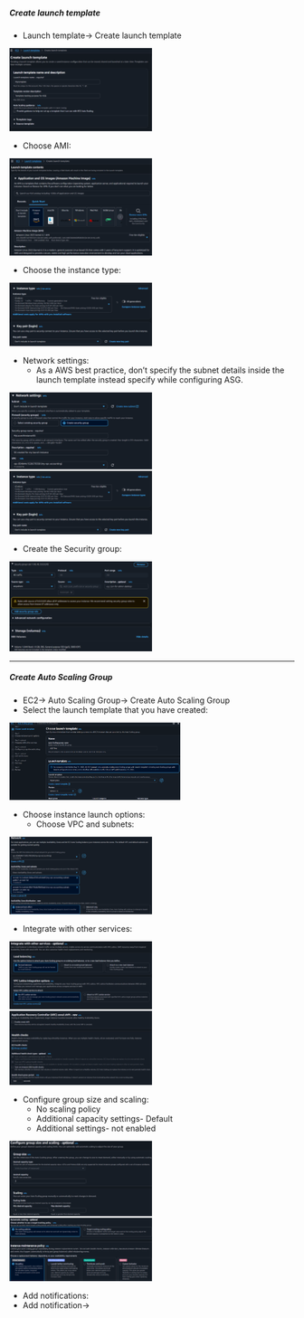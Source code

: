 ##### Create launch template
* Launch template→ Create launch template
<img src=".github/images/img_2.png" alt="scaling" width="50%"/>

* Choose AMI:
<img src=".github/images/img_3.png" alt="scaling" width="50%"/>

* Choose the instance type:
<img src=".github/images/img_4.png" alt="scaling" width="50%"/>

* Network settings:
     * As a AWS best practice, don’t specify the subnet details inside the launch template instead specify while configuring ASG.
<img src=".github/images/img_6.png" alt="scaling" width="50%"/>
<img src=".github/images/img_4.png" alt="scaling" width="50%"/>

* Create the Security group:
<img src=".github/images/img_5.png" alt="scaling" width="50%"/>

_____
##### Create Auto Scaling Group
* EC2→ Auto Scaling Group→ Create Auto Scaling Group
* Select the launch template that you have created:
<img src=".github/images/img_7.png" alt="scaling" width="60%"/>

* Choose instance launch options:
     * Choose VPC and subnets:
<img src=".github/images/img_8.png" alt="scaling" width="50%"/>

* Integrate with other services:
<img src=".github/images/img_9.png" alt="scaling" width="50%"/>
<img src=".github/images/img_10.png" alt="scaling" width="50%"/>

* Configure group size and scaling:
    * No scaling policy
    * Additional capacity settings- Default
    * Additional settings- not enabled
<img src=".github/images/img_11.png" alt="scaling" width="50%"/>
<img src=".github/images/img_12.png" alt="scaling" width="50%"/>

* Add notifications:
* Add notification→ 
